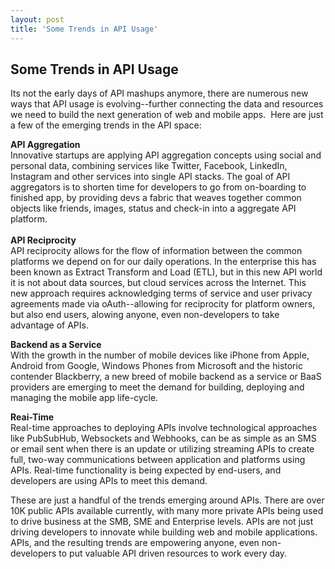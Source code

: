 ```yaml
---
layout: post
title: 'Some Trends in API Usage'
---
```

<h2>Some Trends in API Usage</h2>
<p><span>Its not the early days of API mashups anymore, there are numerous new ways that API usage is evolving--further connecting the data and resources we need to build the next generation of web and mobile apps. &nbsp;Here are just a few of the emerging trends in the API space:</span></p>
<p><strong>API Aggregation<a title="API Aggregation" href="http://aggregation.apievangelist.com/"><br /></a></strong>Innovative startups are&nbsp;applying API aggregation concepts using social and personal data, combining services like Twitter, Facebook, LinkedIn, Instagram and other services into single API stacks. The goal of API aggregators is to shorten time for developers to go from on-boarding to finished app, by providing devs a fabric that weaves together common objects like friends, images, status and check-in into a aggregate API platform.<br /><br /><strong>API Reciprocity<a title="API Reciprocity" href="http://reciprocity.apievangelist.com/"><br /></a></strong>API reciprocity allows for the flow of information between the common platforms we depend on for our daily operations. In the enterprise this has been known as Extract Transform and Load (ETL), but in this new API world it is not about data sources, but cloud services across the Internet. This new approach requires acknowledging terms of service and user privacy agreements made via oAuth--allowing for reciprocity for platform owners, but also end users, alowing anyone, even non-developers to take advantage of APIs.<br /><strong><a href="http://baas.apievangelist.com/"></a></strong></p>
<p><strong>Backend as a Service<a href="http://baas.apievangelist.com/"><br /></a></strong>With the growth in the number of mobile devices like iPhone from Apple, Android from Google, Windows Phones from Microsoft and the historic contender Blackberry, a new breed of mobile backend as a service or BaaS providers are emerging to meet the demand for building, deploying and managing the mobile app life-cycle.<br /><strong><a title="Real-time" href="http://realtime.apievangelist.com/"></a></strong></p>
<p><strong>Reai-Time<a title="Real-time" href="http://realtime.apievangelist.com/"><br /></a></strong>Real-time approaches to deploying APIs involve technological approaches like PubSubHub, Websockets and Webhooks, can be as simple as an SMS or email sent when there is an update or utilizing streaming APIs to create full, two-way communications between application and platforms using APIs. Real-time functionality is being expected by end-users, and developers are using APIs to meet this demand.</p>
<p>These are just a handful of the trends emerging around APIs. There are over 10K public APIs available currently, with many more private APIs being used to drive business at the SMB, SME and Enterprise levels. APIs are not just driving developers to innovate while building web and mobile applications. APIs, and the resulting trends are empowering anyone, even non-developers to put valuable API driven resources to work every day.</p>